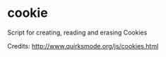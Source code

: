 cookie
======

Script for creating, reading and erasing Cookies

Credits: http://www.quirksmode.org/js/cookies.html

